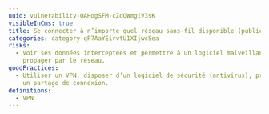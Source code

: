 ```yaml
---
uuid: vulnerability-OAHogSFM-cZdQWmgiV3sK
visibleInCms: true
title: Se connecter à n’importe quel réseau sans-fil disponible (public ou privé).
categories: category-qP7AaYEirvtU1XIjwcSea
risks:
  - Voir ses données interceptées et permettre à un logiciel malveillant de se
    propager par le réseau.
goodPractices:
  - Utiliser un VPN, disposer d’un logiciel de sécurité (antivirus), privilégier
    un partage de connexion.
definitions:
  - VPN
---
```

